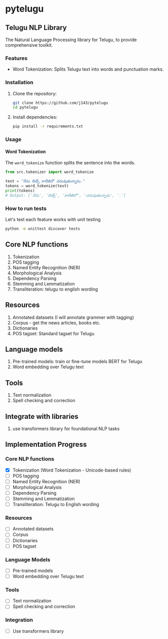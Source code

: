 # pytelugu

## Telugu NLP Library

The Natural Language Processing library for Telugu, to provide comprehensive toolkit.

### Features
- Word Tokenization: Splits Telugu text into words and punctuation marks.

### Installation
1. Clone the repository:
   ```bash
   git clone https://github.com/j143/pytelugu
   cd pytelugu
   ```
2. Install dependencies:
   ```bash
   pip install -r requirements.txt
   ```

### Usage

#### Word Tokenization

The `word_tokenize` function splits the sentence into the words.

```python
from src.tokenizer import word_tokenize

text = "నేను బిట్స్ కాలేజీలో చదువుతున్నాను."
tokens = word_tokenize(text)
print(tokens)
# Output: ['నేను', 'బిట్స్', 'కాలేజీలో', 'చదువుతున్నాను', '.']
```

### How to run tests

Let's test each feature works with unit testing

```bash
python -m unittest discover tests
```

## Core NLP functions

1. Tokenization
2. POS tagging
3. Named Entity Recognition (NER)
4. Morphological Analysis
5. Dependency Parsing
6. Stemming and Lemmatization
7. Transliteration: telugu to english wording

## Resources

1. Annotated datasets (I will annotate grammer with tagging)
2. Corpus - get the news articles, books etc.
3. Dictionaries
4. POS tagset: Standard tagset for Telugu

## Language models

1. Pre-trained models: train or fine-tune models BERT for Telugu
2. Word embedding over Telugu text

## Tools

1. Text normalization
2. Spell checking and correction

## Integrate with libraries

1. use transformers library for foundational NLP tasks

## Implementation Progress

### Core NLP functions

- [x] Tokenization (Word Tokenization - Unicode-based rules)
- [ ] POS tagging
- [ ] Named Entity Recognition (NER)
- [ ] Morphological Analysis
- [ ] Dependency Parsing
- [ ] Stemming and Lemmatization
- [ ] Transliteration: Telugu to English wording

### Resources

- [ ] Annotated datasets
- [ ] Corpus
- [ ] Dictionaries
- [ ] POS tagset

### Language Models

- [ ] Pre-trained models
- [ ] Word embedding over Telugu text

### Tools

- [ ] Text normalization
- [ ] Spell checking and correction

### Integration

- [ ] Use transformers library


